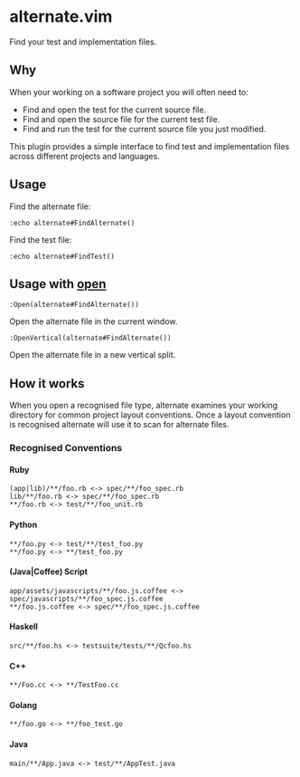 # alternate.vim

Find your test and implementation files.

## Why

When your working on a software project you will often need to:

* Find and open the test for the current source file.
* Find and open the source file for the current test file.
* Find and run the test for the current source file you just modified.

This plugin provides a simple interface to find test and implementation files across
different projects and languages.

## Usage

Find the alternate file:

```vim
:echo alternate#FindAlternate()
```

Find the test file:

```vim
:echo alternate#FindTest()
```
## Usage with [open](https://github.com/compactcode/open.vim)

```vim
:Open(alternate#FindAlternate())
```

Open the alternate file in the current window.

```vim
:OpenVertical(alternate#FindAlternate())
```

Open the alternate file in a new vertical split.

## How it works

When you open a recognised file type, alternate examines your working directory for
common project layout conventions. Once a layout convention is recognised alternate
will use it to scan for alternate files.

### Recognised Conventions

#### Ruby

```
(app|lib)/**/foo.rb <-> spec/**/foo_spec.rb
lib/**/foo.rb <-> spec/**/foo_spec.rb
**/foo.rb <-> test/**/foo_unit.rb
```

#### Python

```
**/foo.py <-> test/**/test_foo.py
**/foo.py <-> **/test_foo.py
```

#### (Java|Coffee) Script

```
app/assets/javascripts/**/foo.js.coffee <-> spec/javascripts/**/foo_spec.js.coffee
**/foo.js.coffee <-> spec/**/foo_spec.js.coffee
```

#### Haskell

```
src/**/foo.hs <-> testsuite/tests/**/Qcfoo.hs
```

#### C++

```
**/Foo.cc <-> **/TestFoo.cc
```

#### Golang

```
**/foo.go <-> **/foo_test.go
```

#### Java

```
main/**/App.java <-> test/**/AppTest.java
```
